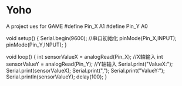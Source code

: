 # Yoho
A project ues for GAME
#define Pin_X A1
#define Pin_Y A0

void setup() {
  Serial.begin(9600);    //串口初始化
  pinMode(Pin_X,INPUT);
  pinMode(Pin_Y,INPUT);
}

void loop() {
  int sensorValueX = analogRead(Pin_X);      //X轴输入
  int sensorValueY = analogRead(Pin_Y);      //Y轴输入
  Serial.print("ValueX:");
  Serial.print(sensorValueX);
  Serial.print(",");
  Serial.print("ValueY:");
  Serial.println(sensorValueY);
  delay(100);
}
 
